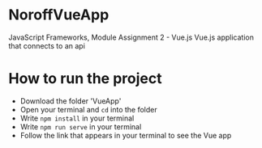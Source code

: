 # NoroffVueApp
JavaScript Frameworks, Module Assignment 2 - Vue.js
Vue.js application that connects to an api

# How to run the project
- Download the folder 'VueApp'
- Open your terminal and `cd` into the folder
- Write `npm install` in your terminal
- Write `npm run serve` in your terminal
- Follow the link that appears in your terminal to see the Vue app
